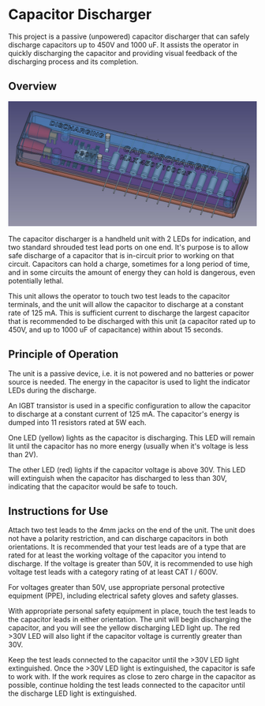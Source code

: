# Capacitor Discharger

This project is a passive (unpowered) capacitor discharger that can safely discharge capacitors up to 450V and 1000 uF.  It assists the operator in quickly discharging the capacitor and providing visual feedback of the discharging process and its completion.


## Overview

![](img/Case-PCB-3D-Ortho.jpg)

The capacitor discharger is a handheld unit with 2 LEDs for indication, and two standard shrouded test lead ports on one end.  It's purpose is to allow safe discharge of a capacitor that is in-circuit prior to working on that circuit.  Capacitors can hold a charge, sometimes for a long period of time, and in some circuits the amount of energy they can hold is dangerous, even potentially lethal.

This unit allows the operator to touch two test leads to the capacitor terminals, and the unit will allow the capacitor to discharge at a constant rate of 125 mA.  This is sufficient current to discharge the largest capacitor that is recommended to be discharged with this unit (a capacitor rated up to 450V, and up to 1000 uF of capacitance) within about 15 seconds.

## Principle of Operation

The unit is a passive device, i.e. it is not powered and no batteries or power source is needed.  The energy in the capacitor is used to light the indicator LEDs during the discharge.

An IGBT transistor is used in a specific configuration to allow the capacitor to discharge at a constant current of 125 mA.  The capacitor's energy is dumped into 11 resistors rated at 5W each.

One LED (yellow) lights as the capacitor is discharging.  This LED will remain lit until the capacitor has no more energy (usually when it's voltage is less than 2V).

The other LED (red) lights if the capacitor voltage is above 30V.  This LED will extinguish when the capacitor has discharged to less than 30V, indicating that the capacitor would be safe to touch.

## Instructions for Use

Attach two test leads to the 4mm jacks on the end of the unit.  The unit does not have a polarity restriction, and can discharge capacitors in both orientations.  It is recommended that your test leads are of a type that are rated for at least the working voltage of the capacitor you intend to discharge.  If the voltage is greater than 50V, it is recommended to use high voltage test leads with a category rating of at least CAT I / 600V.

For voltages greater than 50V, use appropriate personal protective equipment (PPE), including electrical safety gloves and safety glasses.

With appropriate personal safety equipment in place, touch the test leads to the capacitor leads in either orientation.  The unit will begin discharging the capacitor, and you will see the yellow discharging LED light up.  The red >30V LED will also light if the capacitor voltage is currently greater than 30V.

Keep the test leads connected to the capacitor until the >30V LED light extinguished.  Once the >30V LED light is extinguished, the capacitor is safe to work with.  If the work requires as close to zero charge in the capacitor as possible, continue holding the test leads connected to the capacitor until the discharge LED light is extinguished.


